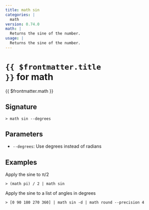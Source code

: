 ```yaml
---
title: math sin
categories: |
  math
version: 0.74.0
math: |
  Returns the sine of the number.
usage: |
  Returns the sine of the number.
---
```


# <code>{{ $frontmatter.title }}</code> for math

<div class='command-title'>{{ $frontmatter.math }}</div>

## Signature

```> math sin --degrees```

## Parameters

 -  `--degrees`: Use degrees instead of radians

## Examples

Apply the sine to π/2
```shell
> (math pi) / 2 | math sin
```

Apply the sine to a list of angles in degrees
```shell
> [0 90 180 270 360] | math sin -d | math round --precision 4
```
